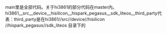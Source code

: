main里是全部代码。关于hi3861的部分代码在master内。hi3861__src__device__hisilicon__hispark_pegasus__sdk_liteos__third_party代表：third_party是在hi3861//src//device//hisilicon
//hispark_pegasus//sdk_liteos 目录下的
